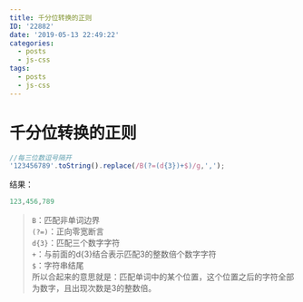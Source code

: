 ```yaml
---
title: 千分位转换的正则
ID: '22882'
date: '2019-05-13 22:49:22'
categories:
  - posts
  - js-css
tags:
  - posts
  - js-css
---
```


# 千分位转换的正则

``` js 
//每三位数逗号隔开
'123456789'.toString().replace(/B(?=(d{3})+$)/g,',');  
```

结果：

``` js 
123,456,789 
```

> `B`：匹配非单词边界  
> `(?=)`：正向零宽断言  
> `d{3}`：匹配三个数字字符  
> `+`：与前面的d{3}结合表示匹配3的整数倍个数字字符  
> `$`：字符串结尾  
> 所以合起来的意思就是：匹配单词中的某个位置，这个位置之后的字符全部为数字，且出现次数是3的整数倍。
 
 
 
 
 
